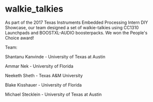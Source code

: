 # walkie_talkies
As part of the 2017 Texas Instruments Embedded Processing Intern DIY Showcase, our team designed a set of walkie-talkies using CC1310 Launchpads and BOOSTXL-AUDIO boosterpacks. We won the People's Choice award!

Team:

Shantanu Kanvinde - University of Texas at Austin

Ammar Nek - University of Florida

Neeketh Sheth - Texas A&M University

Blake Kisshauer - University of Florida

Michael Stecklein - University of Texas at Austin
